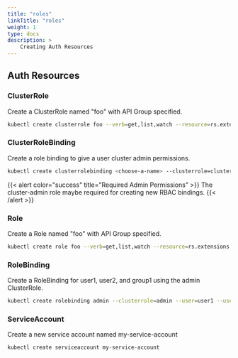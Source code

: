```yaml
---
title: "roles"
linkTitle: "roles"
weight: 1
type: docs
description: >
    Creating Auth Resources
---
```

## Auth Resources

### ClusterRole

Create a ClusterRole named "foo" with API Group specified.

```bash
kubectl create clusterrole foo --verb=get,list,watch --resource=rs.extensions
```

### ClusterRoleBinding

Create a role binding to give a user cluster admin permissions.

```bash
kubectl create clusterrolebinding <choose-a-name> --clusterrole=cluster-admin --user=<your-cloud-email-account>
```

{{< alert color="success" title="Required Admin Permissions" >}}
The cluster-admin role maybe required for creating new RBAC bindings.
{{< /alert >}}

### Role

Create a Role named "foo" with API Group specified.

```bash
kubectl create role foo --verb=get,list,watch --resource=rs.extensions
```

### RoleBinding

Create a RoleBinding for user1, user2, and group1 using the admin ClusterRole.

```bash
kubectl create rolebinding admin --clusterrole=admin --user=user1 --user=user2 --group=group1
```

### ServiceAccount

Create a new service account named my-service-account

```bash
kubectl create serviceaccount my-service-account
```